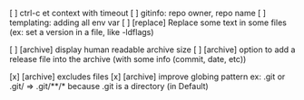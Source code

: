 [ ] ctrl-c et context with timeout
[ ] gitinfo: repo owner, repo name
[ ] templating: adding all env var
[ ] [replace] Replace some text in some files (ex: set a version in a file, like -ldflags)

[ ] [archive] display human readable archive size
[ ] [archive] option to add a release file into the archive (with some info (commit, date, etc))

[x] [archive] excludes files
[x] [archive] improve globing pattern ex: .git or .git/ => .git/**/* because .git is a directory (in Default)
